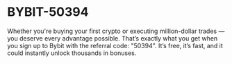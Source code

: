# BYBIT-50394
Whether you're buying your first crypto or executing million-dollar trades — you deserve every advantage possible. That’s exactly what you get when you sign up to Bybit with the referral code: "50394".  It’s free, it’s fast, and it could instantly unlock thousands in bonuses.
